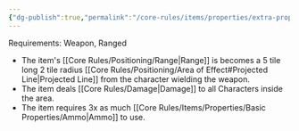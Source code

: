 ```yaml
---
{"dg-publish":true,"permalink":"/core-rules/items/properties/extra-properties/scatter/"}
---
```


Requirements: Weapon, Ranged

- The item's [[Core Rules/Positioning/Range\|Range]] is becomes a 5 tile long 2 tile radius [[Core Rules/Positioning/Area of Effect#Projected Line\|Projected Line]] from the character wielding the weapon.
- The item deals [[Core Rules/Damage\|Damage]] to all Characters inside the area.
- The item requires 3x as much [[Core Rules/Items/Properties/Basic Properties/Ammo\|Ammo]] to use.